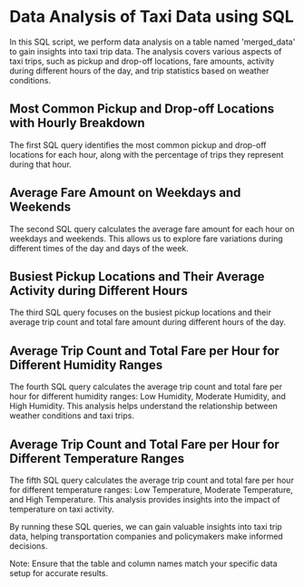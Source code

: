 # Data Analysis of Taxi Data using SQL

In this SQL script, we perform data analysis on a table named 'merged_data' to gain insights into taxi trip data. The analysis covers various aspects of taxi trips, such as pickup and drop-off locations, fare amounts, activity during different hours of the day, and trip statistics based on weather conditions.

## Most Common Pickup and Drop-off Locations with Hourly Breakdown

The first SQL query identifies the most common pickup and drop-off locations for each hour, along with the percentage of trips they represent during that hour.

## Average Fare Amount on Weekdays and Weekends

The second SQL query calculates the average fare amount for each hour on weekdays and weekends. This allows us to explore fare variations during different times of the day and days of the week.

## Busiest Pickup Locations and Their Average Activity during Different Hours

The third SQL query focuses on the busiest pickup locations and their average trip count and total fare amount during different hours of the day.

## Average Trip Count and Total Fare per Hour for Different Humidity Ranges

The fourth SQL query calculates the average trip count and total fare per hour for different humidity ranges: Low Humidity, Moderate Humidity, and High Humidity. This analysis helps understand the relationship between weather conditions and taxi trips.

## Average Trip Count and Total Fare per Hour for Different Temperature Ranges

The fifth SQL query calculates the average trip count and total fare per hour for different temperature ranges: Low Temperature, Moderate Temperature, and High Temperature. This analysis provides insights into the impact of temperature on taxi activity.

By running these SQL queries, we can gain valuable insights into taxi trip data, helping transportation companies and policymakers make informed decisions.

Note: Ensure that the table and column names match your specific data setup for accurate results.
